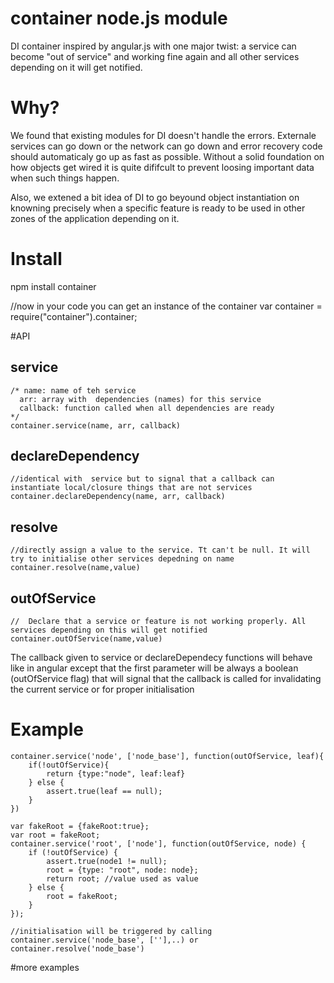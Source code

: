# container node.js module
DI container inspired by angular.js with one major twist: a service can become "out of service"  and working fine again and all other services depending on it will get notified.

# Why?
 We found that existing modules for DI doesn't handle the errors. Externale services can go down or the network can go down and error recovery code should automaticaly go up as fast as possible. Without a solid foundation on how objects get wired it is quite dififcult to prevent loosing important data when such things happen.

 Also, we extened a bit idea of DI to go beyound object instantiation on  knowning precisely when a specific feature is ready to be used in other zones of the application  depending on it.
 

# Install
npm install container 

//now in your code you can get an instance of the container
var container = require("container").container;

#API

## service
    /* name: name of teh service
      arr: array with  dependencies (names) for this service
      callback: function called when all dependencies are ready
    */
    container.service(name, arr, callback)

## declareDependency
    //identical with  service but to signal that a callback can instantiate local/closure things that are not services
    container.declareDependency(name, arr, callback)

## resolve
    //directly assign a value to the service. Tt can't be null. It will try to initialise other services depedning on name
    container.resolve(name,value)

## outOfService
    //  Declare that a service or feature is not working properly. All services depending on this will get notified
    container.outOfService(name,value)

The callback given to service or declareDependecy functions will behave like in angular except that the first parameter will be always a boolean (outOfService flag) that will signal that the callback is called for invalidating the current service or for proper initialisation

# Example

    
    container.service('node', ['node_base'], function(outOfService, leaf){
        if(!outOfService){
            return {type:"node", leaf:leaf}
        } else {
            assert.true(leaf == null);
        }
    })
    
    var fakeRoot = {fakeRoot:true};
    var root = fakeRoot;
    container.service('root', ['node'], function(outOfService, node) {
        if (!outOfService) {
            assert.true(node1 != null);
            root = {type: "root", node: node};
            return root; //value used as value
        } else {
            root = fakeRoot;
        }
    });

    //initialisation will be triggered by calling container.service('node_base', [''],..) or    container.resolve('node_base')


#more examples

